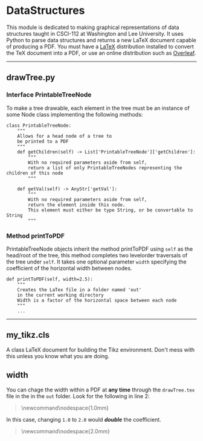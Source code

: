 # DataStructures

This module is dedicated to making graphical representations of data structures
taught in CSCI-112 at Washington and Lee University. It uses Python to parse data
structures and returns a new LaTeX document capable of producing a PDF.
You must have a [LaTeX](https://www.latex-project.org/get/) distribution installed
to convert the TeX document into a PDF, or use an online distribution such as [Overleaf](https://www.overleaf.com).

---

## drawTree.py

### Interface PrintableTreeNode

To make a tree drawable, each element in the tree must be an
instance of some Node class implementing the following methods:

    class PrintableTreeNode:
        """
        Allows for a head node of a tree to
        be printed to a PDF
        """
        def getChildren(self) -> List['PrintableTreeNode']['getChildren']:
            """
            With no required parameters aside from self,
            return a list of only PrintableTreeNodes representing the children of this node
            """
        
        def getVal(self) -> AnyStr['getVal']:
            """
            With no required parameters aside from self,
            return the element inside this node. 
            This element must either be type String, or be convertable to String
            """

### Method printToPDF

PrintableTreeNode objects inherit the method printToPDF using `self` as the head/root of the tree,
this method completes two levelorder traversals of the tree under `self`. It takes one optional 
parameter `width` specifying the coefficient of the horizontal width between nodes.

    def printToPDF(self, width=2.5):
        """
        Creates the LaTex file in a folder named 'out' 
        in the current working directory
        Width is a factor of the horizontal space between each node
        """
        ...

---

## my_tikz.cls

A class LaTeX document for building the Tikz environment. Don't mess with this unless you know
what you are doing.

## width

You can chage the width within a PDF at __any time__ through the `drawTree.tex` file in the
in the `out` folder. Look for the following in line 2:

>    \newcommand\nodespace{1.0mm}

In this case, changing `1.0` to `2.0` would ***double*** the coefficient.

>    \newcommand\nodespace{2.0mm}

